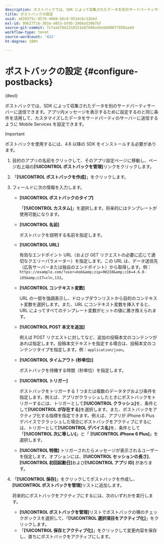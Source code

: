 ```yaml
---
description: ポストバックでは、SDK によって収集されたデータを別のサードパーティサーバーに送信できます。アプリ内メッセージを表示するために設定するのと同じ条件を活用して、カスタマイズしたデータをサードパーティのサーバーに送信するように Mobile Services を設定できます。
title: ポストバックの設定
uuid: a026575c-057b-4868-b6c8-9514cbc32b4d
exl-id: 99b27f16-303a-4853-bfdb-2066a53867bf
source-git-commit: 7cfaa5f6d1318151e87698a45eb6006f7850aad4
workflow-type: tm+mt
source-wordcount: '421'
ht-degree: 100%

---
```


# ポストバックの設定 {#configure-postbacks}

{#eol}

ポストバックでは、SDK によって収集されたデータを別のサードパーティサーバーに送信できます。アプリ内メッセージを表示するために設定するのと同じ条件を活用して、カスタマイズしたデータをサードパーティのサーバーに送信するように Mobile Services を設定できます。

>[!IMPORTANT]
>
>ポストバックを使用するには、4.6 以降の SDK をインストールする必要があります。

1. 目的のアプリの名前をクリックして、そのアプリ設定ページに移動し、ページ右上端の&#x200B;**[!UICONTROL ポストバックを管理]**&#x200B;リンクをクリックします。
2. 「**[!UICONTROL ポストバックを作成]**」をクリックします。
3. フィールドに次の情報を入力します。

   * **[!UICONTROL ポストバックのタイプ]**

      「**[!UICONTROL カスタム]**」を選択します。将来的にはテンプレートが使用可能になります。

   * **[!UICONTROL 名前]**

      ポストバックを説明する名前を指定します。

   * **[!UICONTROL URL]**

      有効なエンドポイント URL（および GET リクエストの必要に応じて適切なクエリーパラメーター）を指定します。この URL は、データ送信先（広告サーバーまたは独自のエンドポイント）から取得します。例：`https://example.com/?user=bob&amp;zip=90210&amp;c16=4.6.0-iOS&amp;c27=cln,132`。

   * **[!UICONTROL コンテキスト変数]**

      URL の一部を強調表示し、ドロップダウンリストから目的のコンテキスト変数を選択します。また、URL にコンテキスト変数を挿入すると、URL によってすべてのテンプレート変数がヒットの値に置き換えられます。

   * **[!UICONTROL POST 本文を追加]**

      例えば POST リクエストに対してなど、追加の投稿本文のコンテンツがあれば指定します。投稿本文テキストを指定する場合は、投稿本文のコンテンツタイプを指定します。例：`application/json`。

   * **[!UICONTROL タイムアウト (秒単位)]**

      ポストバックを待機する時間（秒単位）を指定します。

   * **[!UICONTROL トリガー]**

      ポストバックをトリガーする 1 つまたは複数のデータタグおよび条件を指定します。例えば、アプリがクラッシュしたときにポストバックをトリガーするには、トリガーとして&#x200B;**[!UICONTROL クラッシュ]**&#x200B;を、条件として&#x200B;**[!UICONTROL が存在する]**&#x200B;を選択します。また、ポストバックをアクティブ化する指標を指定できます。例えば、アプリが iPhone 6 Plus デバイスでクラッシュした場合にポストバックをアクティブにするには、トリガーとして&#x200B;**[!UICONTROL デバイス名]**&#x200B;を、条件として「**[!UICONTROL 次に等しい]**」と「 **[!UICONTROL iPhone 6 Plus]**」を選択します。

   * **[!UICONTROL 特徴]**
   トリガーされたらメッセージが表示されるユーザーを指定します。オプションには、**[!UICONTROL セッションの長さ]**、**[!UICONTROL 初回起動日]**&#x200B;および&#x200B;**[!UICONTROL アプリ ID]** があります。

4. 「**[!UICONTROL 保存]**」をクリックしてポストバックを作成し、**[!UICONTROL ポストバックを管理]**&#x200B;リストに追加します。

   将来的にポストバックをアクティブにするには、次のいずれかを実行します。

   * **[!UICONTROL ポストバックを管理]**&#x200B;リストでポストバックの横のチェックボックスを選択して、「**[!UICONTROL 選択項目をアクティブ化]**」をクリックします。
   * 「**[!UICONTROL 保存とアクティブ化]**」をクリックして変更内容を保存し、直ちにポストバックをアクティブにします。
